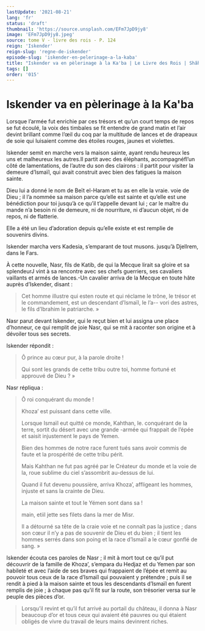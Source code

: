 ```yaml
---
lastUpdate: '2021-08-21'
lang: 'fr'
status: 'draft'
thumbnail: 'https://source.unsplash.com/EFm7JpD9jy8'
image: 'EFm7JpD9jy8.jpeg'
source: tome V - livre des rois - P. 124
reign: 'Iskender'
reign-slug: 'regne-de-iskender'
episode-slug: 'iskender-en-pelerinage-a-la-kaba'
title: "Iskender va en pèlerinage à la Ka'ba | Le Livre des Rois | Shâhnâmeh"
tags: []
order: '015'
---
```


<!-- LTeX: language=fr -->

# Iskender va en pèlerinage à la Ka'ba

Lorsque l’armée fut enrichie par ces trésors et qu’un court temps de repos se fut écoulé, la voix des timbales se fit entendre de grand matin et l’air devint brillant comme l’œil du coq par la multitude de lances et de drapeaux de soie qui luisaient comme des étoiles rouges, jaunes et violettes.

Iskender semit en marche vers la maison sainte, ayant rendu heureux les uns et malheureux les autres.Il partit avec des éléphants, accompagnéfl’un côté de lamentations, de l’autre du son des clairons : il partit pour visiter la demeure d’lsmaïl, qui avait construit avec bien des fatigues la maison sainte.

Dieu lui a donné le nom de Beït el-Haram et tu as en elle la vraie. voie de Dieu ; il l’a nommée sa maison parce qu’elle est sainte et qu’elle est une bénédiction pour toi jusqu’à ce qu’il t’appelle devant lui ; car le maître du mande n’a besoin ni de demeure, ni de nourriture, ni d’aucun objet, ni de repos, ni de flatterie.

Elle a été un lieu d’adoration depuis qu’elle existe et est remplie de souvenirs divins.

Iskender marcha vers Kadesia, s’emparant de tout musons. jusqu’à Djellrem, dans le Fars.

À cette nouvelle, Nasr, fils de Katib, de qui la Mecque lirait sa gloire et sa splendeurJ vint à sa rencontre avec ses chefs guerriers, ses cavaliers vaillants et armés de lances.-Un cavalier arriva de la Mecque en toute hâte auprès d’Iskender, disant :

> Cet homme illustre qui esten route et qui réclame le trône, le trésor et le commandement, est un descendant d’Ismaïl, le l’a--
vori des astres, le fils d’lbrahim le patriarche. »

Nasr parut devant Iskender, qui le reçut bien et lui assigna une place d’honneur, ce qui remplit de joie Nasr, qui se mit à raconter son origine et à dévoiler tous ses secrets.

Iskender répondit :

> Ô prince au cœur pur, à la parole droite !
>
> Qui sont les grands de cette tribu outre toi, homme fortuné et approuvé de Dieu ? »

Nasr répliqua :

> Ô roi conquérant du monde !
>
> Khoza’ est puissant dans cette ville.
>
> Lorsque Ismaïl eut quitté ce monde, Kahthan, le. conquérant de la terre, sortit du désert avec une grande -armée qui frappait de l’épée et saisit injustement le pays de Yemen.
>
> Bien des hommes de notre race furent tués sans avoir commis de faute et la prospérité de cette tribu périt.
>
> Mais Kahthan ne fut pas agréé par le Créateur du monde et la voie de la, roue sublime du ciel s’assombrit au-dessus de lui.
>
> Quand il fut devenu poussière, arriva Khoza’, affligeant les hommes, injuste et sans la crainte de Dieu.
>
> La maison sainte et tout le Yémen sont dans sa !
>
> main, etiil jette ses filets dans la mer de Misr.
>
> Il a détourné sa tête de la craie voie et ne connaît pas la justice ; dans son cœur il n’y a pas de souvenir de Dieu et du bien ; il tient les hommes serrés dans son poing et la race d’lsmaïl a le cœur gonflé de sang. »

Iskender écouta ces paroles de Nasr ; il mit à mort tout ce qu’il put découvrir de la famille de Khoza’, s’empara du Hedjaz et du Yemen par son habileté et avec l’aide de ses braves qui frappaient de l’épée et remit au pouvoir tous ceux de la race d’Ismaïl qui pouvaient y prétendre ; puis il se rendit à pied à la maison sainte et tous les descendants d’Ismaïl en furent remplis de joie ; à chaque pas qu’il fit sur la route, son trésorier versa sur le peuple des pièces d’or.
>
> Lorsqu’il revint et qu’il fut arrivé au portail du château, il donna à Nasr beaucoup d’or et tous ceux qui avaient été pauvres ou qui étaient obligés de vivre du travail de leurs mains devinrent riches.
